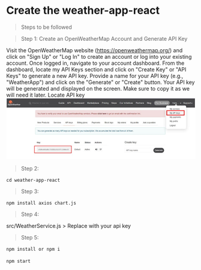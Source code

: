# Create the weather-app-react
> Steps to be followed

> Step 1: Create an OpenWeatherMap Account and Generate  API Key

Visit the OpenWeatherMap website (https://openweathermap.org/) and click on "Sign Up" or "Log In" to create an account or log into your existing account.
Once logged in, navigate to your account dashboard.
From the dashboard, locate my  API Keys section and click on "Create Key" or "API Keys" to generate a new API key.
Provide a name for your API key (e.g., "WeatherApp") and click on the "Generate" or "Create" button.
Your API key will be generated and displayed on the screen. Make sure to copy it as we will need it later.
Locate  API key![alt text](weatherapp.png)

> Step 2:

```shell
cd weather-app-react
```

>Step 3:

```shell
npm install axios chart.js
```

> Step 4:

src/WeatherService.js > Replace with your api key

> Step 5:
```shell
npm install or npm i

npm start
```
